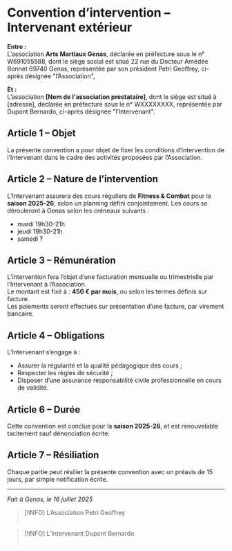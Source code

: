 # Convention d’intervention – Intervenant extérieur

**Entre :**  
L’association **Arts Martiaux Genas**, déclarée en préfecture sous le n° W691055588, dont le siège social est situé 22 rue du Docteur Amédée Bonnet 69740 Genas, représentée par son président Petri Geoffrey, ci-après désignée "l’Association",  

**Et :**  
L’association **[Nom de l'association prestataire]**, dont le siège est situé à [adresse], déclarée en préfecture sous le n° WXXXXXXXX, représentée par Dupont Bernardo, ci-après désignée "l’Intervenant".

## Article 1 – Objet  
La présente convention a pour objet de fixer les conditions d’intervention de l’Intervenant dans le cadre des activités proposées par l’Association.

## Article 2 – Nature de l’intervention  
L’Intervenant assurera des cours réguliers de **Fitness & Combat** pour la **saison 2025-26**, selon un planning défini conjointement. Les cours se dérouleront à Genas selon les créneaux suivants :  
- mardi 19h30-21h
- jeudi 19h30-21h
- samedi ?

## Article 3 – Rémunération  
L’intervention fera l’objet d’une facturation mensuelle ou trimestrielle par l’Intervenant à l’Association.  
Le montant est fixé à : **450 € par mois**, ou selon les termes définis sur facture.  
Les paiements seront effectués sur présentation d’une facture, par virement bancaire.

## Article 4 – Obligations  
L’Intervenant s’engage à :  
- Assurer la régularité et la qualité pédagogique des cours ;  
- Respecter les règles de sécurité ;  
- Disposer d’une assurance responsabilité civile professionnelle en cours de validité.

## Article 6 – Durée  
Cette convention est conclue pour la **saison 2025-26**, et est renouvelable tacitement sauf dénonciation écrite.

## Article 7 – Résiliation  
Chaque partie peut résilier la présente convention avec un préavis de 15 jours, par simple notification écrite.

---

_Fait à Genas, le 16 juillet 2025_  

> [!INFO] L’Association
> Petri Geoffrey  
> <br/>

> [!INFO] L’Intervenant
> Dupont Bernardo  
> <br/>
